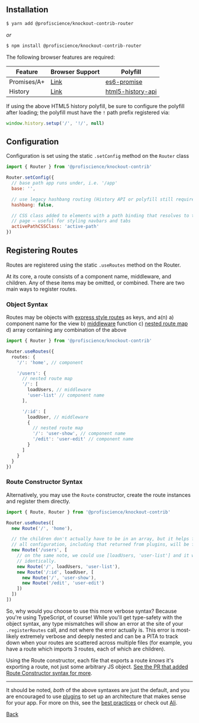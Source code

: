 ## Installation

```bash
$ yarn add @profiscience/knockout-contrib-router
```

_or_

```bash
$ npm install @profiscience/knockout-contrib-router
```

The following browser features are required:

| Feature     | Browser Support | Polyfill                              |
| ----------- | --------------- | ------------------------------------- |
| Promises/A+ | [Link][promise] | [es6-promise][promise-polyfill]       |
| History     | [Link][history] | [html5-history-api][history-polyfill] |

If using the above HTML5 history polyfill, be sure to configure the polyfill after loading;
the polyfill must have the `!` path prefix registered via:

```javascript
window.history.setup('/', '!/', null)
```

## Configuration

Configuration is set using the static `.setConfig` method on the `Router` class

```javascript
import { Router } from '@profiscience/knockout-contrib'

Router.setConfig({
  // base path app runs under, i.e. '/app'
  base: '',

  // use legacy hashbang routing (History API or polyfill still required)
  hashbang: false,

  // CSS class added to elements with a path binding that resolves to the current
  // page — useful for styling navbars and tabs
  activePathCSSClass: 'active-path'
})
```

## Registering Routes

Routes are registered using the static `.useRoutes` method on the Router.

At its core, a route consists of a component name, middleware, and children. Any of these
items may be omitted, or combined. There are two main ways to register routes.

### Object Syntax

Routes may be objects with [express style routes](https://github.com/pillarjs/path-to-regexp)
as keys, and a(n)
a) component name for the view
b) [middleware](./middleware.md) function
c) [nested route map](./nested-routing.md)
d) array containing any combination of the above

```typescript
import { Router } from '@profiscience/knockout-contrib'

Router.useRoutes({
  routes: {
    '/': 'home', // component

    '/users': {
      // nested route map
      '/': [
        loadUsers, // middleware
        'user-list' // component name
      ],

      '/:id': [
        loadUser, // middleware
        {
          // nested route map
          '/': 'user-show', // component name
          '/edit': 'user-edit' // component name
        }
      ]
    }
  }
})
```

### Route Constructor Syntax

Alternatively, you may use the `Route` constructor, create the route instances and
register them directly.

```typescript
import { Route, Router } from '@profiscience/knockout-contrib'

Router.useRoutes([
  new Route('/', 'home'),

  // the children don't actually have to be in an array, but it helps for formatting.
  // all configuration, including that returned from plugins, will be flattened.
  new Route('/users', [
    // on the same note, we could use [loadUsers, 'user-list'] and it would behave
    // identically.
    new Route('/', loadUsers, 'user-list'),
    new Route('/:id', loadUser, [
      new Route('/', 'user-show'),
      new Route('/edit', 'user-edit')
    ])
  ])
])
```

So, why would you choose to use this more verbose syntax? Because you're using TypeScript, of course!
While you'll get type-safety with the object syntax, any type mismatches will show an error at the
site of your `.registerRoutes` call, and not where the error actually is. This error is most-likely
extremely verbose and deeply nested and can be a PITA to track down when your routes are scattered across
multiple files (for example, you have a route which imports 3 routes, each of which are children).

Using the Route constructor, each file that exports a route _knows_ it's exporting a route, not just some
arbitrary JS object. [See the PR that added Route Constructor syntax for more](https://github.com/Profiscience/knockout-contrib/pull/26).

---

It should be noted, _both_ of the above syntaxes are just the default, and you are encouraged to
use [plugins](./plugins.md) to set up an architecture that makes sense for your app. For more on
this, see the [best practices](./best-practices.md) or check out [Ali](https://github.com/caseyWebb/ali).

[Back](./README.md)

[promise]: https://developer.mozilla.org/en-US/docs/Web/JavaScript/Reference/Global_Objects/Promise#Browser_compatibility 'MDN - Promise'
[promise-polyfill]: https://github.com/stefanpenner/es6-promise 'es6-promise'
[history]: https://developer.mozilla.org/en-US/docs/Web/API/History_API#Browser_compatibility 'MDN - History API'
[history-polyfill]: https://github.com/devote/HTML5-History-API 'HTML5-History-API'
